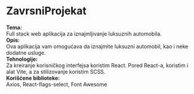 # ZavrsniProjekat
<b>Tema:</b></br>
Full stack web aplikacija za iznajmljivanje luksuznih automobila.</br>
<b>Opis:</b></br>
Ova aplikacija vam omogućava da iznajmite luksuzni automobil, kao i neke dodatne usluge.</br>
<b>Tehnologije:</b></br>
Za kreiranje korisničkog interfejsa koristim React. Pored React-a, koristim i alat Vite, a za stilizovanje koristim SCSS.</br>
<b>Korišćene biblioteke:</b></br>
Axios, React-flags-select, Font Awesome</br>


